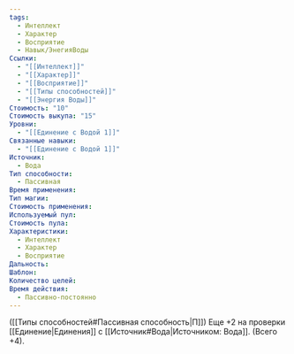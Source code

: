 ```yaml
---
tags:
  - Интеллект
  - Характер
  - Восприятие
  - Навык/ЭнегияВоды
Ссылки:
  - "[[Интеллект]]"
  - "[[Характер]]"
  - "[[Восприятие]]"
  - "[[Типы способностей]]"
  - "[[Энергия Воды]]"
Стоимость: "10"
Стоимость выкупа: "15"
Уровни:
  - "[[Единение с Водой 1]]"
Связанные навыки:
  - "[[Единение с Водой 1]]"
Источник:
  - Вода
Тип способности:
  - Пассивная
Время применения: 
Тип магии: 
Стоимость применения: 
Используемый пул: 
Стоимость пула: 
Характеристики:
  - Интеллект
  - Характер
  - Восприятие
Дальность: 
Шаблон: 
Количество целей: 
Время действия:
  - Пассивно-постоянно
---
```

([[Типы способностей#Пассивная способность|П]]) Еще +2 на проверки [[Единение|Единения]] с [[Источник#Вода|Источником: Вода]]. (Всего +4).